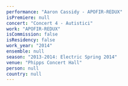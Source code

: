```yaml
---
performance: "Aaron Cassidy - APOFIR-REDUX"
isPremiere: null
concert: "Concert 4 - Autistici"
work: "APOFIR-REDUX"
isCommission: false
isResidency: false
work_year: "2014"
ensemble: null
season: "2013-2014: Electric Spring 2014"
venue: "Phipps Concert Hall"
person: null
country: null
---
```


